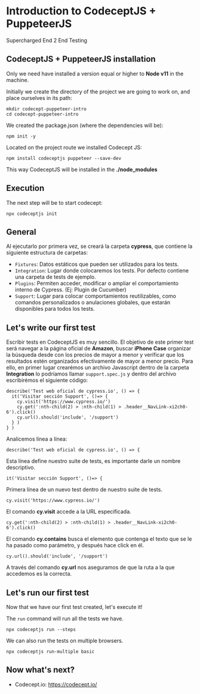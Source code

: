 # Introduction to CodeceptJS + PuppeteerJS
Supercharged End 2 End Testing

## CodeceptJS + PuppeteerJS installation
Only we need have installed a version equal or higher to **Node v11** in the machine.

Initially we create the directory of the project we are going to work on, and place ourselves in its path:
```
mkdir codecept-puppeteer-intro
cd codecept-puppeteer-intro
```
We created the package.json (where the dependencies will be):
```
npm init -y
```
Located on the project route we installed Codecept JS:
```
npm install codeceptjs puppeteer --save-dev
```
This way CodeceptJS will be installed in the **./node_modules**

## Execution
The next step will be to start codecept:
```
npx codeceptjs init
```

## General
Al ejecutarlo por primera vez, se creará la carpeta **cypress**, que contiene la siguiente estructura de carpetas:

- `Fixtures`: Datos estáticos que pueden ser utilizados para los tests.
- `Integration`: Lugar donde colocaremos los tests. Por defecto contiene una carpeta de tests de ejemplo.
- `Plugins`: Permiten acceder, modificar o ampliar el comportamiento interno de Cypress. (Ej: Plugin de Cucumber)
- `Support`: Lugar para colocar comportamientos reutilizables, como comandos personalizados o anulaciones globales, que estarán disponibles para todos los tests.

## Let's write our first test
Escribir tests en CodeceptJS es muy sencillo. El objetivo de este primer test será navegar a la página oficial de **Amazon**, buscar **iPhone Case** organizar la búsqueda desde con los precios de mayor a menor y verificar que los resultados estén organizados efectivamente de mayor a menor precio. Para ello, en primer lugar crearémos un archivo Javascript dentro de la carpeta **Integration** lo podríamos llamar `support.spec.js` y dentro del archivo escribirémos el siguiente código:
```
describe('Test web oficial de cypress.io', () => {
  it('Visitar sección Support', ()=> {
    cy.visit('https://www.cypress.io/')
    cy.get(':nth-child(2) > :nth-child(1) > .header__NavLink-xi2ch0-6').click()
    cy.url().should('include', '/support')
  } )
} )
```
Analicemos línea a línea:
```
describe('Test web oficial de cypress.io', () => {
```
Esta línea define nuestro suite de tests, es importante darle un nombre descriptivo.
```
it('Visitar sección Support', ()=> {
```
Primera línea de un nuevo test dentro de nuestro suite de tests.
```
cy.visit('https://www.cypress.io/')
```
El comando **cy.visit** accede a la URL especificada.
```
cy.get(':nth-child(2) > :nth-child(1) > .header__NavLink-xi2ch0-6').click()
```
El comando **cy.contains** busca el elemento que contenga el texto que se le ha pasado como parámetro, y después hace click en él.
```
cy.url().should('include', '/support')
```
A través del comando **cy.url** nos aseguramos de que la ruta a la que accedemos es la correcta.

## Let's run our first test
Now that we have our first test created, let's execute it!

The `run` command will run all the tests we have.
```
npx codeceptjs run --steps
```
We can also run the tests on multiple browsers.
```
npx codeceptjs run-multiple basic
```
## Now what's next?

- Codecept.io: https://codecept.io/
